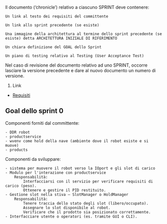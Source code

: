 Il documento (‘chronicle’) relativo a ciascuno SPRINT deve contenere:

    Un link al testo dei requisiti del committente

    Un link allo sprint precedente (se esiste)

    Una immagine della architettura al termine dello sprint precedente (se esiste) detta ARCHITETTURA INIZIALE DI RIFERIMENTO

    Un chiara definizione del GOAL dello Sprint

    Un piano di testing relativo al Testing (User Acceptance Test)

Nel caso di revisione del documento relativo ad uno SPRINT, occorre lasciare la versione precedente e dare al nuovo documento un numero di versione.





1. Link
* [Requisiti](TemaFinale25.html)

  


## Goal dello sprint 0

Componenti forniti dal committente:

    - DDR robot
    - productservice
    - wvenv come hold della nave (ambiente dove il robot esiste e si muove)
    - products
    
Componenti da sviluppare:

    - sistema per muovere il robot verso la IOport e gli slot di carico
    - Modulo per l'interazione con productservice
        Responsabilità:
            Interfacciarsi con il servizio per verificare requisiti di carico (peso).
            Ottenere e gestire il PID restituito.
    - Gestione slot nella stiva – SlotManager o HoldManager
        Responsabilità:
            Tenere traccia dello stato degli slot (libero/occupato).
            Assegnare lo slot disponibile al robot.
            Verificare che il prodotto sia posizionato correttamente.
    - Interfacciare utente o operatori (es. tramite GUI o CLI).
